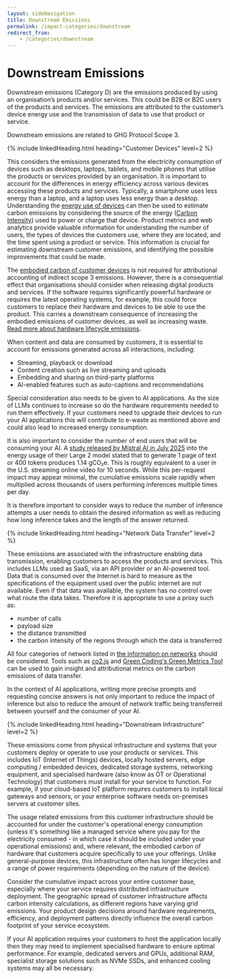 ```yaml
---
layout: sideNavigation
title: Downstream Emissions
permalink: /impact-categories/downstream
redirect_from:
    - /categories/downstream    
---
```


# Downstream Emissions

Downstream emissions (Category D) are the emissions produced by using an organisation’s products and/or services. This could be B2B or B2C users of the products and services. The emissions are attributed to the customer’s device energy use and the transmission of data to use that product or service.

Downstream emissions are related to GHG Protocol Scope 3.

{% include linkedHeading.html heading="Customer Devices" level=2 %}

This considers the emissions generated from the electricity consumption of devices such as desktops, laptops, tablets, and mobile phones that utilise the products or services provided by an organisation. It is important to account for the differences in energy efficiency across various devices accessing these products and services. Typically, a smartphone uses less energy than a laptop, and a laptop uses less energy than a desktop. Understanding the [energy use of devices](/technology-categories/lifecycle/usage) can then be used to estimate carbon emissions by considering the source of the energy ([Carbon Intensity](/resources/glossary#carbon-intensity)) used to power or charge that device. Product metrics and web analytics provide valuable information for understanding the number of users, the types of devices the customers use, where they are located, and the time spent using a product or service. This information is crucial for estimating downstream customer emissions, and identifying the possible improvements that could be made.

The [embodied carbon of customer devices](/technology-categories/lifecycle/embodied) is not required for attributional accounting of indirect scope 3 emissions. However, there is a consequential effect that organisations should consider when releasing digital products and services. If the software requires significantly powerful hardware or requires the latest operating systems, for example, this could force customers to replace their hardware and devices to be able to use the product. This carries a downstream consequence of increasing the embodied emissions of customer devices, as well as increasing waste. [Read more about hardware lifecycle emissions](/technology-categories/lifecycle).

When content and data are consumed by customers, it is essential to account for emissions generated across all interactions, including:
- Streaming, playback or download 
- Content creation such as live streaming and uploads 
- Embedding and sharing on third-party platforms
- AI-enabled features such as auto-captions and recommendations

Special consideration also needs to be given to AI applications. As the size of LLMs continues to increase so do the hardware requirements needed to run them effectively. If your customers need to upgrade their devices to run your AI applications this will contribute to e-waste as mentioned above and could also lead to increased energy consumption. 

It is also important to consider the number of end users that will be consuming your AI. A [study released by Mistral AI in July 2025](https://mistral.ai/news/our-contribution-to-a-global-environmental-standard-for-ai) into the energy usage of their Large 2 model stated that to generate 1 page of text or 400 tokens produces 1.14 gCO₂e. This is roughly equivalent to a user in the U.S. streaming online video for 10 seconds. While this per-request impact may appear minimal, the cumulative emissions scale rapidly when multiplied across thousands of users performing inferences multiple times per day. 

It is therefore important to consider ways to reduce the number of inference attempts a user needs to obtain the desired information as well as reducing how long inference takes and the length of the answer returned.

{% include linkedHeading.html heading="Network Data Transfer" level=2 %}

These emissions are associated with the infrastructure enabling data transmission, enabling customers to access the products and services. This includes LLMs used as SaaS, via an API provider or an AI-powered tool. Data that is consumed over the Internet is hard to measure as the specifications of the equipment used over the public internet are not available. Even if that data was available, the system has no control over what route the data takes. Therefore it is appropriate to use a proxy such as:
- number of calls 
- payload size
- the distance transmitted
- the carbon intensity of the regions through which the data is transferred

All four categories of network listed in [the information on networks](/technology-categories/networks) should be considered. Tools such as [co2.js](https://www.thegreenwebfoundation.org/co2-js/) and [Green Coding's Green Metrics Tool](https://www.green-coding.io/projects/green-metrics-tool/) can be used to gain insight and attributional metrics on the carbon emissions of data transfer.

In the context of AI applications, writing more precise prompts and requesting concise answers is not only important to reduce the impact of inference but also to reduce the amount of network traffic being transferred between yourself and the consumer of your AI.

{% include linkedHeading.html heading="Downstream Infrastructure" level=2 %}

These emissions come from physical infrastructure and systems that your customers deploy or operate to use your products or services. This includes IoT (Internet of Things) devices, locally hosted servers, edge computing / embedded devices, dedicated storage systems, networking equipment, and specialised hardware (also know as OT or Operational Technology) that customers must install for your service to function. For example, if your cloud-based IoT platform requires customers to install local gateways and sensors, or your enterprise software needs on-premises servers at customer sites.

The usage related emissions from this customer infrastructure should be accounted for under the customer's operational energy consumption (unless it's something like a managed service where you pay for the electricity consumed - in which case it should be included under your operational emissions) and, where relevant, the embodied carbon of hardware that customers acquire specifically to use your offerings. Unlike general-purpose devices, this infrastructure often has longer lifecycles and a range of power requirements (depending on the nature of the device).

Consider the cumulative impact across your entire customer base, especially where your service requires distributed infrastructure deployment. The geographic spread of customer infrastructure affects carbon intensity calculations, as different regions have varying grid emissions. Your product design decisions around hardware requirements, efficiency, and deployment patterns directly influence the overall carbon footprint of your service ecosystem.

If your AI application requires your customers to host the application locally then they may need to implement specialised hardware to ensure optimal performance. For example, dedicated servers and GPUs, additional RAM, specialist storage solutions such as NVMe SSDs, and enhanced cooling systems may all be necessary. 